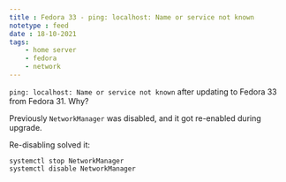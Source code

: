 ```yaml
---
title : Fedora 33 - ping: localhost: Name or service not known
notetype : feed
date : 18-10-2021
tags: 
    - home server
	- fedora
	- network
---
```

`ping: localhost: Name or service not known` after updating to Fedora 33 from Fedora 31. Why?

Previously `NetworkManager` was disabled, and it got re-enabled during upgrade.

Re-disabling solved it: 
```
systemctl stop NetworkManager
systemctl disable NetworkManager
```